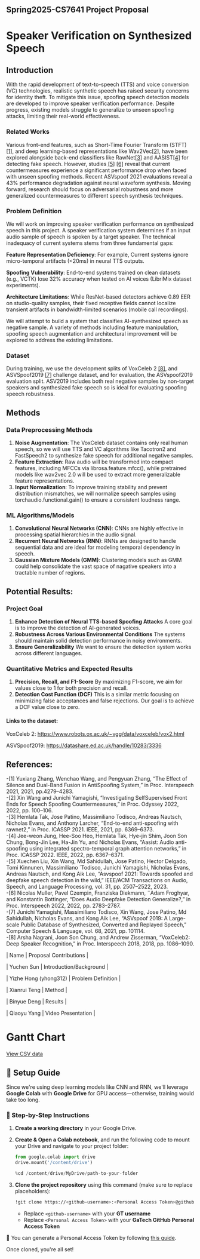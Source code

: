 
## Spring2025-CS7641 Project Proposal
# Speaker Verification on Synthesized Speech

## Introduction

With the rapid development of text-to-speech (TTS) and voice conversion (VC) technologies, realistic synthetic speech has raised security concerns for identity theft. To mitigate this issue, spoofing speech detection models are developed to improve speaker verification performance. Despite progress, existing models struggle to generalize to unseen spoofing attacks, limiting their real-world effectiveness.

### Related Works

Various front-end features, such as Short-Time Fourier Transform (STFT) [[1]](#anchor-1), and deep learning-based representations like Wav2Vec[[2]](#anchor-2), have been explored alongside back-end classifiers like RawNet[[3]](#anchor-3) and AASIST[[4]](#anchor-4) for detecting fake speech. However, studies [[5]](#anchor-5) [[6]](#anchor-6) reveal that current countermeasures experience a significant performance drop when faced with unseen spoofing methods. Recent ASVspoof 2021 evaluations reveal a 43% performance degradation against neural waveform synthesis. Moving forward, research should focus on adversarial robustness and more generalized countermeasures to different speech synthesis techniques.

### Problem Definition

We will work on improving speaker verification performance on synthesized speech in this project. A speaker verification system determines if an input audio sample of speech is spoken by a target speaker. The technical inadequacy of current systems stems from three fundamental gaps:

**Feature Representation Deficiency**: For example, Current systems ignore micro-temporal artifacts (<20ms) in neural TTS outputs.

**Spoofing Vulnerability**: End-to-end systems trained on clean datasets (e.g., VCTK) lose 32% accuracy when tested on AI voices (LibriMix dataset experiments).

**Architecture Limitations**: While ResNet-based detectors achieve 0.89 EER on studio-quality samples, their fixed receptive fields cannot localize transient artifacts in bandwidth-limited scenarios (mobile call recordings).

We will attempt to build a system that classifies AI-synthesized speech as negative sample. A variety of methods including feature manipulation, spoofing speech augmentation and architectural improvement will be explored to address the existing limitations.

### Dataset

During training, we use the development splits of VoxCeleb 2 [[8]](#anchor-8), and ASVSpoof2019 [[7]](#anchor-7) challenge dataset, and for evaluation, the ASVspoof2019 evaluation split. ASV2019 includes both real negative samples by non-target speakers and synthesized fake speech so is ideal for evaluating spoofing speech robustness.

## Methods

### Data Preprocessing Methods
1. **Noise Augmentation**: The VoxCeleb dataset contains only real human speech, so we will use TTS and VC algorithms like Tacotron2 and FastSpeech2 to synthesize fake speech for additional negative samples.
2. **Feature Extraction**: Raw audio will be transformed into compact features, including MFCCs via librosa.feature.mfcc(), while pretrained models like wav2vec 2.0 will be used to extract more generalizable feature representations.
3. **Input Normalization**: To improve training stability and prevent distribution mismatches, we will normalize speech samples using torchaudio.functional.gain() to ensure a consistent loudness range.

### ML Algorithms/Models

1. **Convolutional Neural Networks (CNN)**: CNNs are highly effective in processing spatial hierarchies in the audio signal.
2. **Recurrent Neural Networks (RNN)**: RNNs are designed to handle sequential data and are ideal for modeling temporal dependency in speech.
3. **Gaussian Mixture Models (GMM)**: Clustering models such as GMM could help consolidate the vast space of nagative speakers into a tractable number of regions. 
   
## Potential Results: 
### Project Goal
1. **Enhance Detection of Neural TTS-based Spoofing Attacks**
A core goal is to improve the detection of AI-generated voices.
2. **Robustness Across Various Environmental Conditions**
The systems should maintain solid detection performance in noisy environments.
3. **Ensure Generalizability**
We want to ensure the detection system works across different languages.

### Quantitative Metrics and Expected Results
1. **Precision, Recall, and F1-Score**
By maximizing F1-score, we aim for values close to 1 for both precision and recall.
2. **Detection Cost Function (DCF)**
This is a similar metric focusing on minimizing false acceptances and false rejections. Our goal is to achieve a DCF value close to zero.

#### Links to the dataset:
VoxCeleb 2: https://www.robots.ox.ac.uk/~vgg/data/voxceleb/vox2.html

ASVSpoof2019: https://datashare.ed.ac.uk/handle/10283/3336

## References:

<div id="anchor-1">
  	-[1] Yuxiang Zhang, Wenchao Wang, and Pengyuan Zhang, “The Effect of Silence and Dual-Band Fusion in AntiSpoofing System,” in Proc. Interspeech 2021, 2021, pp.4279–4283.
</div>

<div id="anchor-3">
  	-[2] Xin Wang and Junichi Yamagishi, “Investigating SelfSupervised Front Ends for Speech Spoofing Countermeasures,” in Proc. Odyssey 2022, 2022, pp. 100–106.
</div>

<div id="anchor-4">
    -[3] Hemlata Tak, Jose Patino, Massimiliano Todisco, Andreas Nautsch, Nicholas Evans, and Anthony Larcher, “End-to-end anti-spoofing with rawnet2,” in Proc. ICASSP 2021. IEEE, 2021, pp. 6369–6373.
</div>

<div id="anchor-5">
    -[4] Jee-weon Jung, Hee-Soo Heo, Hemlata Tak, Hye-jin Shim, Joon Son Chung, Bong-Jin Lee, Ha-Jin Yu, and Nicholas Evans, “Aasist: Audio anti-spoofing using integrated spectro-temporal graph attention networks,” in Proc. ICASSP 2022. IEEE, 2022, pp. 6367–6371.
</div>

<div id="anchor-6">
    -[5] Xuechen Liu, Xin Wang, Md Sahidullah, Jose Patino, Hector Delgado, Tomi Kinnunen, Massimiliano ´Todisco, Junichi Yamagishi, Nicholas Evans, Andreas Nautsch, and Kong Aik Lee, “Asvspoof 2021: Towards spoofed and deepfake speech detection in the wild,” IEEE/ACM Transactions on Audio, Speech, and Language Processing, vol. 31, pp. 2507–2522, 2023.
</div>

<div id="anchor-7">
    -[6] Nicolas Muller, Pavel Czempin, Franziska Diekmann, ¨Adam Froghyar, and Konstantin Bottinger, “Does Audio Deepfake Detection Generalize?,” in Proc. Interspeech 2022, 2022, pp. 2783–2787.
</div>

<div id="anchor-8">
    -[7] Junichi Yamagishi, Massimiliano Todisco, Xin Wang, Jose Patino, Md Sahidullah, Nicholas Evans, and Kong Aik Lee, “ASVspoof 2019: A Large-scale Public Database of Synthesized, Converted and Replayed Speech,” Computer Speech & Language, vol. 68, 2021, pp. 101114.
</div>

<div id="anchor-9">
    -[8] Arsha Nagrani, Joon Son Chung, and Andrew Zisserman, “VoxCeleb2: Deep Speaker Recognition,” in Proc. Interspeech 2018, 2018, pp. 1086–1090.
</div>


| Name    | Proposal Contributions |

| Yuchen Sun | Introduction/Background |

| Yizhe Hong (yhong312) | Problem Definition |

| Xianrui Teng | Method |

| Binyue Deng | Results |

| Qiaoyu Yang | Video Presentation |

# Gantt Chart

[View CSV data](./GanttChart.csv)

## 🚀 Setup Guide

Since we're using deep learning models like CNN and RNN, we'll leverage **Google Colab** with **Google Drive** for GPU access—otherwise, training would take too long.

### 🔧 Step-by-Step Instructions

1. **Create a working directory** in your Google Drive.

2. **Create & Open a Colab notebook**, and run the following code to mount your Drive and navigate to your project folder:

    ```python
    from google.colab import drive
    drive.mount('/content/drive')

    %cd /content/drive/MyDrive/path-to-your-folder
    ```

3. **Clone the project repository** using this command (make sure to replace placeholders):

    ```bash
    !git clone https://<github-username>:<Personal Access Token>@github.gatech.edu/yhong312/25Spring_CS7641_finalProject.git
    ```

    - Replace `<github-username>` with your **GT username**
    - Replace `<Personal Access Token>` with your **GaTech GitHub Personal Access Token**

🔑 You can generate a Personal Access Token by following [this guide](https://docs.github.com/en/authentication/keeping-your-account-and-data-secure/managing-your-personal-access-tokens#creating-a-personal-access-token-classic).

Once cloned, you're all set!
